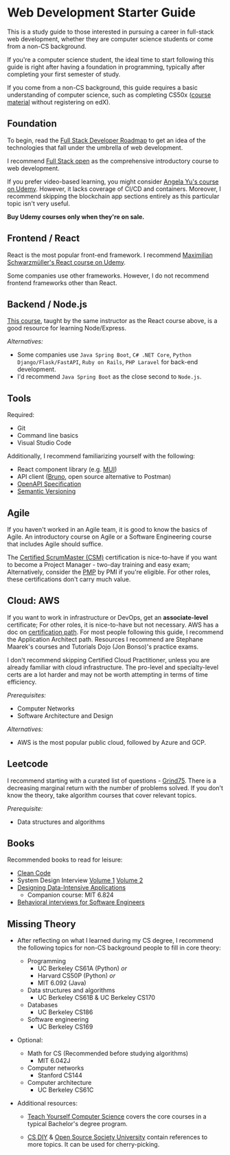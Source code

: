 # Web Development Starter Guide

This is a study guide to those interested in pursuing a career in full-stack web development, whether they are computer science students or come from a non-CS background.

If you're a computer science student, the ideal time to start following this guide is right after having a foundation in programming, typically after completing your first semester of study.

If you come from a non-CS background, this guide requires a basic understanding of computer science, such as completing CS50x ([course material](https://cs50.harvard.edu/x/) without registering on edX).

## Foundation

To begin, read the [Full Stack Developer Roadmap](https://roadmap.sh/full-stack) to get an idea of the technologies that fall under the umbrella of web development.

I recommend [Full Stack open](https://fullstackopen.com/en/) as the comprehensive introductory course to web development.

If you prefer video-based learning, you might consider [Angela Yu's course on Udemy](https://www.udemy.com/course/the-complete-web-development-bootcamp/). However, it lacks coverage of CI/CD and containers. Moreover, I recommend skipping the blockchain app sections entirely as this particular topic isn't very useful.

**Buy Udemy courses only when they're on sale.**

## Frontend / React

React is the most popular front-end framework. I recommend [Maximilian Schwarzmüller's React course on Udemy](https://www.udemy.com/course/react-the-complete-guide-incl-redux/).

Some companies use other frameworks. However, I do not recommend frontend frameworks other than React.

## Backend / Node.js

[This course](https://www.udemy.com/course/nodejs-the-complete-guide/), taught by the same instructor as the React course above, is a good resource for learning Node/Express.

_Alternatives:_

- Some companies use `Java Spring Boot`, `C# .NET Core`, `Python Django/Flask/FastAPI`, `Ruby on Rails`, `PHP Laravel` for back-end development.
- I'd recommend `Java Spring Boot` as the close second to `Node.js`.

## Tools

Required:

- Git
- Command line basics
- Visual Studio Code

Additionally, I recommend familiarizing yourself with the following:

- React component library (e.g. [MUI](https://mui.com/))
- API client ([Bruno](https://www.usebruno.com/), open source alternative to Postman)
- [OpenAPI Specification](https://swagger.io/specification/)
- [Semantic Versioning](https://semver.org/)

## Agile

If you haven't worked in an Agile team, it is good to know the basics of Agile. An introductory course on Agile or a Software Engineering course that includes Agile should suffice.

The [Certified ScrumMaster (CSM)](https://www.scrumalliance.org/get-certified) certification is nice-to-have if you want to become a Project Manager - two-day training and easy exam; Alternatively, consider the [PMP](https://www.pmi.org/certifications) by PMI if you're eligible. For other roles, these certifications don't carry much value.

## Cloud: AWS

If you want to work in infrastructure or DevOps, get an **associate-level** certificate; For other roles, it is nice-to-have but not necessary. AWS has a doc on [certification path](https://aws.amazon.com/certification/). For most people following this guide, I recommend the Application Architect path. Resources I recommend are Stephane Maarek's courses and Tutorials Dojo (Jon Bonso)'s practice exams.

I don't recommend skipping Certified Cloud Practitioner, unless you are already familiar with cloud infrastructure. The pro-level and specialty-level certs are a lot harder and may not be worth attempting in terms of time efficiency.

_Prerequisites:_

- Computer Networks
- Software Architecture and Design

_Alternatives:_

- AWS is the most popular public cloud, followed by Azure and GCP.

## Leetcode

I recommend starting with a curated list of questions - [Grind75](https://www.techinterviewhandbook.org/grind75). There is a decreasing marginal return with the number of problems solved. If you don't know the theory, take algorithm courses that cover relevant topics.

_Prerequisite:_

- Data structures and algorithms

## Books

Recommended books to read for leisure:

- [Clean Code](https://www.amazon.ca/Clean-Code-Handbook-Software-Craftsmanship-ebook/dp/B001GSTOAM)
- System Design Interview [Volume 1](https://www.amazon.ca/System-Design-Interview-insiders-Second/dp/B08CMF2CQF) [Volume 2](https://www.amazon.ca/System-Design-Interview-Insiders-Guide/dp/1736049119/)
- [Designing Data-Intensive Applications](https://www.amazon.ca/Designing-Data-Intensive-Applications-Reliable-Maintainable/dp/1449373321/)
  - Companion course: MIT 6.824
- [Behavioral interviews for Software Engineers](https://www.amazon.ca/Behavioral-Interviews-Software-Engineers-Strategies/dp/B0C1JFQYCR/)

## Missing Theory

- After reflecting on what I learned during my CS degree, I recommend the following topics for non-CS background people to fill in core theory:

  - Programming
    - UC Berkeley CS61A (Python) _or_
    - Harvard CS50P (Python) _or_
    - MIT 6.092 (Java)
  - Data structures and algorithms
    - UC Berkeley CS61B & UC Berkeley CS170
  - Databases
    - UC Berkeley CS186
  - Software engineering
    - UC Berkeley CS169

- Optional:

  - Math for CS (Recommended before studying algorithms)
    - MIT 6.042J
  - Computer networks
    - Stanford CS144
  - Computer architecture
    - UC Berkeley CS61C

- Additional resources:

  - [Teach Yourself Computer Science](https://teachyourselfcs.com/) covers the core courses in a typical Bachelor's degree program.

  - [CS DIY](https://csdiy.wiki/en/) & [Open Source Society University](https://github.com/ossu/computer-science) contain references to more topics. It can be used for cherry-picking.
